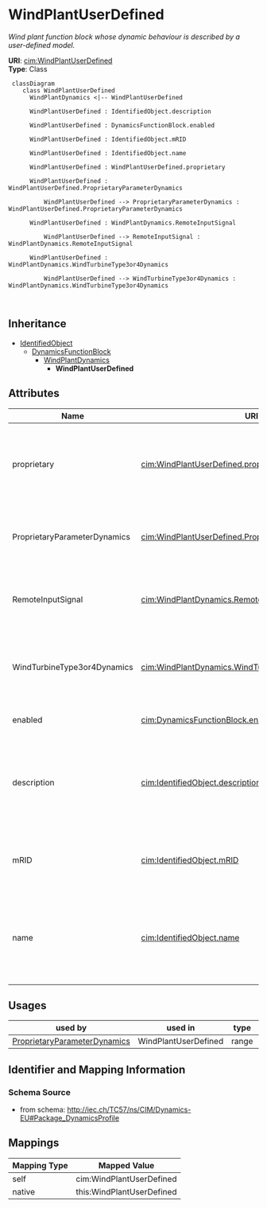 # WindPlantUserDefined


_Wind plant function block whose dynamic behaviour is described by <font color="#0f0f0f">a user-defined model.</font>_





**URI**: [cim:WindPlantUserDefined](http://iec.ch/TC57/CIM100#WindPlantUserDefined)<br />
**Type**: Class




```mermaid
 classDiagram
    class WindPlantUserDefined
      WindPlantDynamics <|-- WindPlantUserDefined
      
      WindPlantUserDefined : IdentifiedObject.description
        
      WindPlantUserDefined : DynamicsFunctionBlock.enabled
        
      WindPlantUserDefined : IdentifiedObject.mRID
        
      WindPlantUserDefined : IdentifiedObject.name
        
      WindPlantUserDefined : WindPlantUserDefined.proprietary
        
      WindPlantUserDefined : WindPlantUserDefined.ProprietaryParameterDynamics
        
          WindPlantUserDefined --> ProprietaryParameterDynamics : WindPlantUserDefined.ProprietaryParameterDynamics
        
      WindPlantUserDefined : WindPlantDynamics.RemoteInputSignal
        
          WindPlantUserDefined --> RemoteInputSignal : WindPlantDynamics.RemoteInputSignal
        
      WindPlantUserDefined : WindPlantDynamics.WindTurbineType3or4Dynamics
        
          WindPlantUserDefined --> WindTurbineType3or4Dynamics : WindPlantDynamics.WindTurbineType3or4Dynamics
        
      
```





## Inheritance
* [IdentifiedObject](IdentifiedObject.md)
    * [DynamicsFunctionBlock](DynamicsFunctionBlock.md)
        * [WindPlantDynamics](WindPlantDynamics.md)
            * **WindPlantUserDefined**



## Attributes


| Name | URI | Cardinality and Range | Description | Inheritance |
| ---  | --- | --- | --- | --- |
| proprietary | [cim:WindPlantUserDefined.proprietary](http://iec.ch/TC57/CIM100#WindPlantUserDefined.proprietary) | 1..1 <br />  boolean  | Behaviour is based on a proprietary model as opposed to a detailed model | direct |
| ProprietaryParameterDynamics | [cim:WindPlantUserDefined.ProprietaryParameterDynamics](http://iec.ch/TC57/CIM100#WindPlantUserDefined.ProprietaryParameterDynamics) | 0..* <br />  [ProprietaryParameterDynamics](ProprietaryParameterDynamics.md)  | Parameter of this proprietary user-defined model | direct |
| RemoteInputSignal | [cim:WindPlantDynamics.RemoteInputSignal](http://iec.ch/TC57/CIM100#WindPlantDynamics.RemoteInputSignal) | 0..1 <br />  [RemoteInputSignal](RemoteInputSignal.md)  | The remote signal with which this power plant is associated | [WindPlantDynamics](WindPlantDynamics.md) |
| WindTurbineType3or4Dynamics | [cim:WindPlantDynamics.WindTurbineType3or4Dynamics](http://iec.ch/TC57/CIM100#WindPlantDynamics.WindTurbineType3or4Dynamics) | 1..* <br />  [WindTurbineType3or4Dynamics](WindTurbineType3or4Dynamics.md)  | The wind turbine type 3 or type 4 associated with this wind plant | [WindPlantDynamics](WindPlantDynamics.md) |
| enabled | [cim:DynamicsFunctionBlock.enabled](http://iec.ch/TC57/CIM100#DynamicsFunctionBlock.enabled) | 1..1 <br />  boolean  | Function block used indicator | [DynamicsFunctionBlock](DynamicsFunctionBlock.md) |
| description | [cim:IdentifiedObject.description](http://iec.ch/TC57/CIM100#IdentifiedObject.description) | 0..1 <br />  string  | The description is a free human readable text describing or naming the object | [IdentifiedObject](IdentifiedObject.md) |
| mRID | [cim:IdentifiedObject.mRID](http://iec.ch/TC57/CIM100#IdentifiedObject.mRID) | 1..1 <br />  string  | Master resource identifier issued by a model authority | [IdentifiedObject](IdentifiedObject.md) |
| name | [cim:IdentifiedObject.name](http://iec.ch/TC57/CIM100#IdentifiedObject.name) | 0..1 <br />  string  | The name is any free human readable and possibly non unique text naming the o... | [IdentifiedObject](IdentifiedObject.md) |





## Usages

| used by | used in | type | used |
| ---  | --- | --- | --- |
| [ProprietaryParameterDynamics](ProprietaryParameterDynamics.md) | WindPlantUserDefined | range | [WindPlantUserDefined](WindPlantUserDefined.md) |






## Identifier and Mapping Information







### Schema Source


* from schema: http://iec.ch/TC57/ns/CIM/Dynamics-EU#Package_DynamicsProfile





## Mappings

| Mapping Type | Mapped Value |
| ---  | ---  |
| self | cim:WindPlantUserDefined |
| native | this:WindPlantUserDefined |




